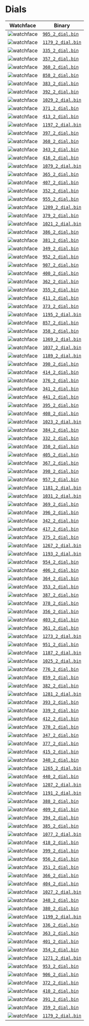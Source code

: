 # Dials 

 | Watchface | Binary |  
 | -- | -- |  
 | ![watchface](905_2_dial.png?raw=true "watchface") | [`905_2_dial.bin`](https://github.com/fbiego/watch-face-wearfit/raw/main/dials/HW22+/905_2_dial.bin) |  
 | ![watchface](1179_2_dial.png?raw=true "watchface") | [`1179_2_dial.bin`](https://github.com/fbiego/watch-face-wearfit/raw/main/dials/HW22+/1179_2_dial.bin) |  
 | ![watchface](335_2_dial.png?raw=true "watchface") | [`335_2_dial.bin`](https://github.com/fbiego/watch-face-wearfit/raw/main/dials/HW22+/335_2_dial.bin) |  
 | ![watchface](357_2_dial.png?raw=true "watchface") | [`357_2_dial.bin`](https://github.com/fbiego/watch-face-wearfit/raw/main/dials/HW22+/357_2_dial.bin) |  
 | ![watchface](360_2_dial.png?raw=true "watchface") | [`360_2_dial.bin`](https://github.com/fbiego/watch-face-wearfit/raw/main/dials/HW22+/360_2_dial.bin) |  
 | ![watchface](858_2_dial.png?raw=true "watchface") | [`858_2_dial.bin`](https://github.com/fbiego/watch-face-wearfit/raw/main/dials/HW22+/858_2_dial.bin) |  
 | ![watchface](383_2_dial.png?raw=true "watchface") | [`383_2_dial.bin`](https://github.com/fbiego/watch-face-wearfit/raw/main/dials/HW22+/383_2_dial.bin) |  
 | ![watchface](392_2_dial.png?raw=true "watchface") | [`392_2_dial.bin`](https://github.com/fbiego/watch-face-wearfit/raw/main/dials/HW22+/392_2_dial.bin) |  
 | ![watchface](1029_2_dial.png?raw=true "watchface") | [`1029_2_dial.bin`](https://github.com/fbiego/watch-face-wearfit/raw/main/dials/HW22+/1029_2_dial.bin) |  
 | ![watchface](371_2_dial.png?raw=true "watchface") | [`371_2_dial.bin`](https://github.com/fbiego/watch-face-wearfit/raw/main/dials/HW22+/371_2_dial.bin) |  
 | ![watchface](413_2_dial.png?raw=true "watchface") | [`413_2_dial.bin`](https://github.com/fbiego/watch-face-wearfit/raw/main/dials/HW22+/413_2_dial.bin) |  
 | ![watchface](1197_2_dial.png?raw=true "watchface") | [`1197_2_dial.bin`](https://github.com/fbiego/watch-face-wearfit/raw/main/dials/HW22+/1197_2_dial.bin) |  
 | ![watchface](397_2_dial.png?raw=true "watchface") | [`397_2_dial.bin`](https://github.com/fbiego/watch-face-wearfit/raw/main/dials/HW22+/397_2_dial.bin) |  
 | ![watchface](368_2_dial.png?raw=true "watchface") | [`368_2_dial.bin`](https://github.com/fbiego/watch-face-wearfit/raw/main/dials/HW22+/368_2_dial.bin) |  
 | ![watchface](343_2_dial.png?raw=true "watchface") | [`343_2_dial.bin`](https://github.com/fbiego/watch-face-wearfit/raw/main/dials/HW22+/343_2_dial.bin) |  
 | ![watchface](416_2_dial.png?raw=true "watchface") | [`416_2_dial.bin`](https://github.com/fbiego/watch-face-wearfit/raw/main/dials/HW22+/416_2_dial.bin) |  
 | ![watchface](1079_2_dial.png?raw=true "watchface") | [`1079_2_dial.bin`](https://github.com/fbiego/watch-face-wearfit/raw/main/dials/HW22+/1079_2_dial.bin) |  
 | ![watchface](365_2_dial.png?raw=true "watchface") | [`365_2_dial.bin`](https://github.com/fbiego/watch-face-wearfit/raw/main/dials/HW22+/365_2_dial.bin) |  
 | ![watchface](407_2_dial.png?raw=true "watchface") | [`407_2_dial.bin`](https://github.com/fbiego/watch-face-wearfit/raw/main/dials/HW22+/407_2_dial.bin) |  
 | ![watchface](352_2_dial.png?raw=true "watchface") | [`352_2_dial.bin`](https://github.com/fbiego/watch-face-wearfit/raw/main/dials/HW22+/352_2_dial.bin) |  
 | ![watchface](955_2_dial.png?raw=true "watchface") | [`955_2_dial.bin`](https://github.com/fbiego/watch-face-wearfit/raw/main/dials/HW22+/955_2_dial.bin) |  
 | ![watchface](1209_2_dial.png?raw=true "watchface") | [`1209_2_dial.bin`](https://github.com/fbiego/watch-face-wearfit/raw/main/dials/HW22+/1209_2_dial.bin) |  
 | ![watchface](379_2_dial.png?raw=true "watchface") | [`379_2_dial.bin`](https://github.com/fbiego/watch-face-wearfit/raw/main/dials/HW22+/379_2_dial.bin) |  
 | ![watchface](1021_2_dial.png?raw=true "watchface") | [`1021_2_dial.bin`](https://github.com/fbiego/watch-face-wearfit/raw/main/dials/HW22+/1021_2_dial.bin) |  
 | ![watchface](386_2_dial.png?raw=true "watchface") | [`386_2_dial.bin`](https://github.com/fbiego/watch-face-wearfit/raw/main/dials/HW22+/386_2_dial.bin) |  
 | ![watchface](381_2_dial.png?raw=true "watchface") | [`381_2_dial.bin`](https://github.com/fbiego/watch-face-wearfit/raw/main/dials/HW22+/381_2_dial.bin) |  
 | ![watchface](349_2_dial.png?raw=true "watchface") | [`349_2_dial.bin`](https://github.com/fbiego/watch-face-wearfit/raw/main/dials/HW22+/349_2_dial.bin) |  
 | ![watchface](952_2_dial.png?raw=true "watchface") | [`952_2_dial.bin`](https://github.com/fbiego/watch-face-wearfit/raw/main/dials/HW22+/952_2_dial.bin) |  
 | ![watchface](907_2_dial.png?raw=true "watchface") | [`907_2_dial.bin`](https://github.com/fbiego/watch-face-wearfit/raw/main/dials/HW22+/907_2_dial.bin) |  
 | ![watchface](400_2_dial.png?raw=true "watchface") | [`400_2_dial.bin`](https://github.com/fbiego/watch-face-wearfit/raw/main/dials/HW22+/400_2_dial.bin) |  
 | ![watchface](362_2_dial.png?raw=true "watchface") | [`362_2_dial.bin`](https://github.com/fbiego/watch-face-wearfit/raw/main/dials/HW22+/362_2_dial.bin) |  
 | ![watchface](355_2_dial.png?raw=true "watchface") | [`355_2_dial.bin`](https://github.com/fbiego/watch-face-wearfit/raw/main/dials/HW22+/355_2_dial.bin) |  
 | ![watchface](411_2_dial.png?raw=true "watchface") | [`411_2_dial.bin`](https://github.com/fbiego/watch-face-wearfit/raw/main/dials/HW22+/411_2_dial.bin) |  
 | ![watchface](373_2_dial.png?raw=true "watchface") | [`373_2_dial.bin`](https://github.com/fbiego/watch-face-wearfit/raw/main/dials/HW22+/373_2_dial.bin) |  
 | ![watchface](1195_2_dial.png?raw=true "watchface") | [`1195_2_dial.bin`](https://github.com/fbiego/watch-face-wearfit/raw/main/dials/HW22+/1195_2_dial.bin) |  
 | ![watchface](857_2_dial.png?raw=true "watchface") | [`857_2_dial.bin`](https://github.com/fbiego/watch-face-wearfit/raw/main/dials/HW22+/857_2_dial.bin) |  
 | ![watchface](358_2_dial.png?raw=true "watchface") | [`358_2_dial.bin`](https://github.com/fbiego/watch-face-wearfit/raw/main/dials/HW22+/358_2_dial.bin) |  
 | ![watchface](1369_2_dial.png?raw=true "watchface") | [`1369_2_dial.bin`](https://github.com/fbiego/watch-face-wearfit/raw/main/dials/HW22+/1369_2_dial.bin) |  
 | ![watchface](1037_2_dial.png?raw=true "watchface") | [`1037_2_dial.bin`](https://github.com/fbiego/watch-face-wearfit/raw/main/dials/HW22+/1037_2_dial.bin) |  
 | ![watchface](1189_2_dial.png?raw=true "watchface") | [`1189_2_dial.bin`](https://github.com/fbiego/watch-face-wearfit/raw/main/dials/HW22+/1189_2_dial.bin) |  
 | ![watchface](390_2_dial.png?raw=true "watchface") | [`390_2_dial.bin`](https://github.com/fbiego/watch-face-wearfit/raw/main/dials/HW22+/390_2_dial.bin) |  
 | ![watchface](414_2_dial.png?raw=true "watchface") | [`414_2_dial.bin`](https://github.com/fbiego/watch-face-wearfit/raw/main/dials/HW22+/414_2_dial.bin) |  
 | ![watchface](376_2_dial.png?raw=true "watchface") | [`376_2_dial.bin`](https://github.com/fbiego/watch-face-wearfit/raw/main/dials/HW22+/376_2_dial.bin) |  
 | ![watchface](341_2_dial.png?raw=true "watchface") | [`341_2_dial.bin`](https://github.com/fbiego/watch-face-wearfit/raw/main/dials/HW22+/341_2_dial.bin) |  
 | ![watchface](441_2_dial.png?raw=true "watchface") | [`441_2_dial.bin`](https://github.com/fbiego/watch-face-wearfit/raw/main/dials/HW22+/441_2_dial.bin) |  
 | ![watchface](395_2_dial.png?raw=true "watchface") | [`395_2_dial.bin`](https://github.com/fbiego/watch-face-wearfit/raw/main/dials/HW22+/395_2_dial.bin) |  
 | ![watchface](408_2_dial.png?raw=true "watchface") | [`408_2_dial.bin`](https://github.com/fbiego/watch-face-wearfit/raw/main/dials/HW22+/408_2_dial.bin) |  
 | ![watchface](1023_2_dial.png?raw=true "watchface") | [`1023_2_dial.bin`](https://github.com/fbiego/watch-face-wearfit/raw/main/dials/HW22+/1023_2_dial.bin) |  
 | ![watchface](384_2_dial.png?raw=true "watchface") | [`384_2_dial.bin`](https://github.com/fbiego/watch-face-wearfit/raw/main/dials/HW22+/384_2_dial.bin) |  
 | ![watchface](332_2_dial.png?raw=true "watchface") | [`332_2_dial.bin`](https://github.com/fbiego/watch-face-wearfit/raw/main/dials/HW22+/332_2_dial.bin) |  
 | ![watchface](350_2_dial.png?raw=true "watchface") | [`350_2_dial.bin`](https://github.com/fbiego/watch-face-wearfit/raw/main/dials/HW22+/350_2_dial.bin) |  
 | ![watchface](405_2_dial.png?raw=true "watchface") | [`405_2_dial.bin`](https://github.com/fbiego/watch-face-wearfit/raw/main/dials/HW22+/405_2_dial.bin) |  
 | ![watchface](367_2_dial.png?raw=true "watchface") | [`367_2_dial.bin`](https://github.com/fbiego/watch-face-wearfit/raw/main/dials/HW22+/367_2_dial.bin) |  
 | ![watchface](398_2_dial.png?raw=true "watchface") | [`398_2_dial.bin`](https://github.com/fbiego/watch-face-wearfit/raw/main/dials/HW22+/398_2_dial.bin) |  
 | ![watchface](957_2_dial.png?raw=true "watchface") | [`957_2_dial.bin`](https://github.com/fbiego/watch-face-wearfit/raw/main/dials/HW22+/957_2_dial.bin) |  
 | ![watchface](1181_2_dial.png?raw=true "watchface") | [`1181_2_dial.bin`](https://github.com/fbiego/watch-face-wearfit/raw/main/dials/HW22+/1181_2_dial.bin) |  
 | ![watchface](1031_2_dial.png?raw=true "watchface") | [`1031_2_dial.bin`](https://github.com/fbiego/watch-face-wearfit/raw/main/dials/HW22+/1031_2_dial.bin) |  
 | ![watchface](369_2_dial.png?raw=true "watchface") | [`369_2_dial.bin`](https://github.com/fbiego/watch-face-wearfit/raw/main/dials/HW22+/369_2_dial.bin) |  
 | ![watchface](396_2_dial.png?raw=true "watchface") | [`396_2_dial.bin`](https://github.com/fbiego/watch-face-wearfit/raw/main/dials/HW22+/396_2_dial.bin) |  
 | ![watchface](342_2_dial.png?raw=true "watchface") | [`342_2_dial.bin`](https://github.com/fbiego/watch-face-wearfit/raw/main/dials/HW22+/342_2_dial.bin) |  
 | ![watchface](417_2_dial.png?raw=true "watchface") | [`417_2_dial.bin`](https://github.com/fbiego/watch-face-wearfit/raw/main/dials/HW22+/417_2_dial.bin) |  
 | ![watchface](375_2_dial.png?raw=true "watchface") | [`375_2_dial.bin`](https://github.com/fbiego/watch-face-wearfit/raw/main/dials/HW22+/375_2_dial.bin) |  
 | ![watchface](1267_2_dial.png?raw=true "watchface") | [`1267_2_dial.bin`](https://github.com/fbiego/watch-face-wearfit/raw/main/dials/HW22+/1267_2_dial.bin) |  
 | ![watchface](1193_2_dial.png?raw=true "watchface") | [`1193_2_dial.bin`](https://github.com/fbiego/watch-face-wearfit/raw/main/dials/HW22+/1193_2_dial.bin) |  
 | ![watchface](954_2_dial.png?raw=true "watchface") | [`954_2_dial.bin`](https://github.com/fbiego/watch-face-wearfit/raw/main/dials/HW22+/954_2_dial.bin) |  
 | ![watchface](406_2_dial.png?raw=true "watchface") | [`406_2_dial.bin`](https://github.com/fbiego/watch-face-wearfit/raw/main/dials/HW22+/406_2_dial.bin) |  
 | ![watchface](364_2_dial.png?raw=true "watchface") | [`364_2_dial.bin`](https://github.com/fbiego/watch-face-wearfit/raw/main/dials/HW22+/364_2_dial.bin) |  
 | ![watchface](353_2_dial.png?raw=true "watchface") | [`353_2_dial.bin`](https://github.com/fbiego/watch-face-wearfit/raw/main/dials/HW22+/353_2_dial.bin) |  
 | ![watchface](387_2_dial.png?raw=true "watchface") | [`387_2_dial.bin`](https://github.com/fbiego/watch-face-wearfit/raw/main/dials/HW22+/387_2_dial.bin) |  
 | ![watchface](378_2_dial.png?raw=true "watchface") | [`378_2_dial.bin`](https://github.com/fbiego/watch-face-wearfit/raw/main/dials/HW22+/378_2_dial.bin) |  
 | ![watchface](356_2_dial.png?raw=true "watchface") | [`356_2_dial.bin`](https://github.com/fbiego/watch-face-wearfit/raw/main/dials/HW22+/356_2_dial.bin) |  
 | ![watchface](403_2_dial.png?raw=true "watchface") | [`403_2_dial.bin`](https://github.com/fbiego/watch-face-wearfit/raw/main/dials/HW22+/403_2_dial.bin) |  
 | ![watchface](361_2_dial.png?raw=true "watchface") | [`361_2_dial.bin`](https://github.com/fbiego/watch-face-wearfit/raw/main/dials/HW22+/361_2_dial.bin) |  
 | ![watchface](1273_2_dial.png?raw=true "watchface") | [`1273_2_dial.bin`](https://github.com/fbiego/watch-face-wearfit/raw/main/dials/HW22+/1273_2_dial.bin) |  
 | ![watchface](951_2_dial.png?raw=true "watchface") | [`951_2_dial.bin`](https://github.com/fbiego/watch-face-wearfit/raw/main/dials/HW22+/951_2_dial.bin) |  
 | ![watchface](1187_2_dial.png?raw=true "watchface") | [`1187_2_dial.bin`](https://github.com/fbiego/watch-face-wearfit/raw/main/dials/HW22+/1187_2_dial.bin) |  
 | ![watchface](1025_2_dial.png?raw=true "watchface") | [`1025_2_dial.bin`](https://github.com/fbiego/watch-face-wearfit/raw/main/dials/HW22+/1025_2_dial.bin) |  
 | ![watchface](776_2_dial.png?raw=true "watchface") | [`776_2_dial.bin`](https://github.com/fbiego/watch-face-wearfit/raw/main/dials/HW22+/776_2_dial.bin) |  
 | ![watchface](859_2_dial.png?raw=true "watchface") | [`859_2_dial.bin`](https://github.com/fbiego/watch-face-wearfit/raw/main/dials/HW22+/859_2_dial.bin) |  
 | ![watchface](382_2_dial.png?raw=true "watchface") | [`382_2_dial.bin`](https://github.com/fbiego/watch-face-wearfit/raw/main/dials/HW22+/382_2_dial.bin) |  
 | ![watchface](1281_2_dial.png?raw=true "watchface") | [`1281_2_dial.bin`](https://github.com/fbiego/watch-face-wearfit/raw/main/dials/HW22+/1281_2_dial.bin) |  
 | ![watchface](393_2_dial.png?raw=true "watchface") | [`393_2_dial.bin`](https://github.com/fbiego/watch-face-wearfit/raw/main/dials/HW22+/393_2_dial.bin) |  
 | ![watchface](339_2_dial.png?raw=true "watchface") | [`339_2_dial.bin`](https://github.com/fbiego/watch-face-wearfit/raw/main/dials/HW22+/339_2_dial.bin) |  
 | ![watchface](412_2_dial.png?raw=true "watchface") | [`412_2_dial.bin`](https://github.com/fbiego/watch-face-wearfit/raw/main/dials/HW22+/412_2_dial.bin) |  
 | ![watchface](370_2_dial.png?raw=true "watchface") | [`370_2_dial.bin`](https://github.com/fbiego/watch-face-wearfit/raw/main/dials/HW22+/370_2_dial.bin) |  
 | ![watchface](347_2_dial.png?raw=true "watchface") | [`347_2_dial.bin`](https://github.com/fbiego/watch-face-wearfit/raw/main/dials/HW22+/347_2_dial.bin) |  
 | ![watchface](377_2_dial.png?raw=true "watchface") | [`377_2_dial.bin`](https://github.com/fbiego/watch-face-wearfit/raw/main/dials/HW22+/377_2_dial.bin) |  
 | ![watchface](415_2_dial.png?raw=true "watchface") | [`415_2_dial.bin`](https://github.com/fbiego/watch-face-wearfit/raw/main/dials/HW22+/415_2_dial.bin) |  
 | ![watchface](340_2_dial.png?raw=true "watchface") | [`340_2_dial.bin`](https://github.com/fbiego/watch-face-wearfit/raw/main/dials/HW22+/340_2_dial.bin) |  
 | ![watchface](1265_2_dial.png?raw=true "watchface") | [`1265_2_dial.bin`](https://github.com/fbiego/watch-face-wearfit/raw/main/dials/HW22+/1265_2_dial.bin) |  
 | ![watchface](440_2_dial.png?raw=true "watchface") | [`440_2_dial.bin`](https://github.com/fbiego/watch-face-wearfit/raw/main/dials/HW22+/440_2_dial.bin) |  
 | ![watchface](1207_2_dial.png?raw=true "watchface") | [`1207_2_dial.bin`](https://github.com/fbiego/watch-face-wearfit/raw/main/dials/HW22+/1207_2_dial.bin) |  
 | ![watchface](1191_2_dial.png?raw=true "watchface") | [`1191_2_dial.bin`](https://github.com/fbiego/watch-face-wearfit/raw/main/dials/HW22+/1191_2_dial.bin) |  
 | ![watchface](388_2_dial.png?raw=true "watchface") | [`388_2_dial.bin`](https://github.com/fbiego/watch-face-wearfit/raw/main/dials/HW22+/388_2_dial.bin) |  
 | ![watchface](409_2_dial.png?raw=true "watchface") | [`409_2_dial.bin`](https://github.com/fbiego/watch-face-wearfit/raw/main/dials/HW22+/409_2_dial.bin) |  
 | ![watchface](394_2_dial.png?raw=true "watchface") | [`394_2_dial.bin`](https://github.com/fbiego/watch-face-wearfit/raw/main/dials/HW22+/394_2_dial.bin) |  
 | ![watchface](385_2_dial.png?raw=true "watchface") | [`385_2_dial.bin`](https://github.com/fbiego/watch-face-wearfit/raw/main/dials/HW22+/385_2_dial.bin) |  
 | ![watchface](1077_2_dial.png?raw=true "watchface") | [`1077_2_dial.bin`](https://github.com/fbiego/watch-face-wearfit/raw/main/dials/HW22+/1077_2_dial.bin) |  
 | ![watchface](418_2_dial.png?raw=true "watchface") | [`418_2_dial.bin`](https://github.com/fbiego/watch-face-wearfit/raw/main/dials/HW22+/418_2_dial.bin) |  
 | ![watchface](399_2_dial.png?raw=true "watchface") | [`399_2_dial.bin`](https://github.com/fbiego/watch-face-wearfit/raw/main/dials/HW22+/399_2_dial.bin) |  
 | ![watchface](956_2_dial.png?raw=true "watchface") | [`956_2_dial.bin`](https://github.com/fbiego/watch-face-wearfit/raw/main/dials/HW22+/956_2_dial.bin) |  
 | ![watchface](351_2_dial.png?raw=true "watchface") | [`351_2_dial.bin`](https://github.com/fbiego/watch-face-wearfit/raw/main/dials/HW22+/351_2_dial.bin) |  
 | ![watchface](366_2_dial.png?raw=true "watchface") | [`366_2_dial.bin`](https://github.com/fbiego/watch-face-wearfit/raw/main/dials/HW22+/366_2_dial.bin) |  
 | ![watchface](404_2_dial.png?raw=true "watchface") | [`404_2_dial.bin`](https://github.com/fbiego/watch-face-wearfit/raw/main/dials/HW22+/404_2_dial.bin) |  
 | ![watchface](1027_2_dial.png?raw=true "watchface") | [`1027_2_dial.bin`](https://github.com/fbiego/watch-face-wearfit/raw/main/dials/HW22+/1027_2_dial.bin) |  
 | ![watchface](348_2_dial.png?raw=true "watchface") | [`348_2_dial.bin`](https://github.com/fbiego/watch-face-wearfit/raw/main/dials/HW22+/348_2_dial.bin) |  
 | ![watchface](380_2_dial.png?raw=true "watchface") | [`380_2_dial.bin`](https://github.com/fbiego/watch-face-wearfit/raw/main/dials/HW22+/380_2_dial.bin) |  
 | ![watchface](1199_2_dial.png?raw=true "watchface") | [`1199_2_dial.bin`](https://github.com/fbiego/watch-face-wearfit/raw/main/dials/HW22+/1199_2_dial.bin) |  
 | ![watchface](336_2_dial.png?raw=true "watchface") | [`336_2_dial.bin`](https://github.com/fbiego/watch-face-wearfit/raw/main/dials/HW22+/336_2_dial.bin) |  
 | ![watchface](363_2_dial.png?raw=true "watchface") | [`363_2_dial.bin`](https://github.com/fbiego/watch-face-wearfit/raw/main/dials/HW22+/363_2_dial.bin) |  
 | ![watchface](401_2_dial.png?raw=true "watchface") | [`401_2_dial.bin`](https://github.com/fbiego/watch-face-wearfit/raw/main/dials/HW22+/401_2_dial.bin) |  
 | ![watchface](354_2_dial.png?raw=true "watchface") | [`354_2_dial.bin`](https://github.com/fbiego/watch-face-wearfit/raw/main/dials/HW22+/354_2_dial.bin) |  
 | ![watchface](1271_2_dial.png?raw=true "watchface") | [`1271_2_dial.bin`](https://github.com/fbiego/watch-face-wearfit/raw/main/dials/HW22+/1271_2_dial.bin) |  
 | ![watchface](953_2_dial.png?raw=true "watchface") | [`953_2_dial.bin`](https://github.com/fbiego/watch-face-wearfit/raw/main/dials/HW22+/953_2_dial.bin) |  
 | ![watchface](906_2_dial.png?raw=true "watchface") | [`906_2_dial.bin`](https://github.com/fbiego/watch-face-wearfit/raw/main/dials/HW22+/906_2_dial.bin) |  
 | ![watchface](372_2_dial.png?raw=true "watchface") | [`372_2_dial.bin`](https://github.com/fbiego/watch-face-wearfit/raw/main/dials/HW22+/372_2_dial.bin) |  
 | ![watchface](410_2_dial.png?raw=true "watchface") | [`410_2_dial.bin`](https://github.com/fbiego/watch-face-wearfit/raw/main/dials/HW22+/410_2_dial.bin) |  
 | ![watchface](391_2_dial.png?raw=true "watchface") | [`391_2_dial.bin`](https://github.com/fbiego/watch-face-wearfit/raw/main/dials/HW22+/391_2_dial.bin) |  
 | ![watchface](359_2_dial.png?raw=true "watchface") | [`359_2_dial.bin`](https://github.com/fbiego/watch-face-wearfit/raw/main/dials/HW22+/359_2_dial.bin) |  
 | ![watchface](1179_2_dial.png?raw=true "watchface") | [`1179_2_dial.bin`](https://github.com/fbiego/watch-face-wearfit/raw/main/dials/HW22+/1179_2_dial.bin) |  
